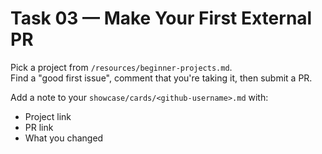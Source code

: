 # Task 03 — Make Your First External PR

Pick a project from `/resources/beginner-projects.md`.  
Find a "good first issue", comment that you're taking it, then submit a PR.

Add a note to your `showcase/cards/<github-username>.md` with:
- Project link
- PR link
- What you changed
